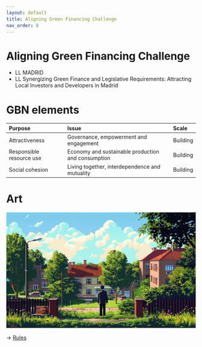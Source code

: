 ```yaml
---
layout: default
title: Aligning Green Financing Challenge
nav_order: 8
---
```


# Aligning Green Financing Challenge

* LL MADRID
* LL Synergizing Green Finance and Legislative Requirements: Attracting Local Investors and Developers in Madrid


# GBN elements

| Purpose                  | Issue                                              | Scale    |
|:-------------------------|:---------------------------------------------------|:---------|
| Attractiveness           | Governance, empowerment and engagement             | Building |
| Responsible resource use | Economy and sustainable production and consumption | Building |
| Social cohesion          | Living together, interdependence and mutuality     | Building |

# Art

![](art/AGFC.png)




-> [Rules](rules.md)

